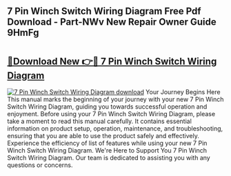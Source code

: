 ## 7 Pin Winch Switch Wiring Diagram Free Pdf Download - Part-NWv New Repair Owner Guide 9HmFg

# <h2><a href="http://dflxuo.blite.top/?on=7+Pin+Winch+Switch+Wiring+Diagram">🔗Download New 👉🔴 7 Pin Winch Switch Wiring Diagram</a></h2>

[![7 Pin Winch Switch Wiring Diagram download](https://i.imgur.com/lujVjoI.png)](http://dflxuo.blite.top/?on=7+Pin+Winch+Switch+Wiring+Diagram)
Your Journey Begins Here This manual marks the beginning of your journey with your new 7 Pin Winch Switch Wiring Diagram, guiding you towards successful operation and enjoyment. Before using your 7 Pin Winch Switch Wiring Diagram, please take a moment to read this manual carefully. It contains essential information on product setup, operation, maintenance, and troubleshooting, ensuring that you are able to use the product safely and effectively. Experience the efficiency of list of features while using your new 7 Pin Winch Switch Wiring Diagram. We're Here to Support You 7 Pin Winch Switch Wiring Diagram. Our team is dedicated to assisting you with any questions or concerns.
